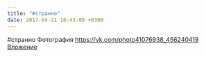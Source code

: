 ```yaml
---
title: "#странно"
date: 2017-04-21 16:43:00 +0300
---
```


#странно
Фотография
<a class="vk-attach" href="https://vk.com/photo41076938_456240419">https://vk.com/photo41076938_456240419</a>
<a class="vk-attach" href="https://vk.com/photo41076938_456240419">Вложение</a>
